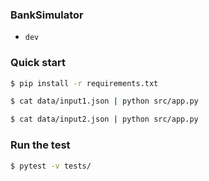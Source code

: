 ### BankSimulator
- `dev`


### Quick start

```bash
$ pip install -r requirements.txt

$ cat data/input1.json | python src/app.py 

$ cat data/input2.json | python src/app.py 
```

### Run the test
```bash
$ pytest -v tests/ 

```
